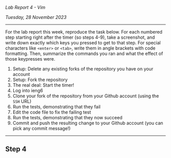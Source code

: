 *Lab Report 4 - Vim*

*Tuesday, 28 November 2023*

---

For the lab report this week, reproduce the task below. For each numbered step starting right after the timer (so steps 4-9), take a screenshot, and write down exactly which keys you pressed to get to that step. For special characters like ```<enter>``` or ```<tab>```, write them in angle brackets with code formatting. Then, summarize the commands you ran and what the effect of those keypresses were.

1. Setup: Delete any existing forks of the repository you have on your account
2. Setup: Fork the repository
3. The real deal: Start the timer!
4. Log into ieng6
5. Clone your fork of the repository from your Github account (using the ```SSH``` URL)
6. Run the tests, demonstrating that they fail
7. Edit the code file to fix the failing test
8. Run the tests, demonstrating that they now succeed
9. Commit and push the resulting change to your Github account (you can pick any commit message!)

---

## Step 4
